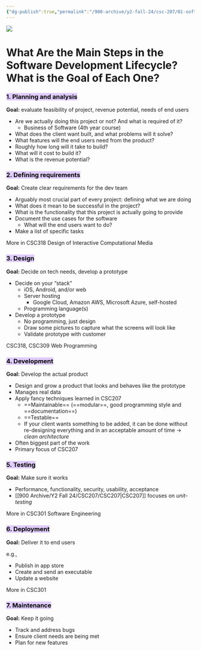```yaml
---
{"dg-publish":true,"permalink":"/900-archive/y2-fall-24/csc-207/01-software-developer-skills-and-tools/software-development-lifecycle/","tags":["#lecture","#note","cs","university"],"created":"2024-09-04T20:52:34.000-04:00","updated":"2024-10-30T20:51:50.003-04:00"}
---
```



![](https://i.imgur.com/4ymcnhv.png)

# What Are the Main Steps in the Software Development Lifecycle? What is the Goal of Each One?

### <mark style="background: #D2B3FFA6;">1. Planning and analysis</mark>

**Goal:** evaluate feasibility of project, revenue potential, needs of end users

- Are we actually doing this project or not? And what is required of it?
    - Business of Software (4th year course)
- What does the client want built, and what problems will it solve?
- What features will the end users need from the product?
- Roughly how long will it take to build?
- What will it cost to build it?
- What is the revenue potential?

### <mark style="background: #D2B3FFA6;">2. Defining requirements</mark>

**Goal:** Create clear requirements for the dev team

- Arguably most crucial part of every project: defining what we are doing
- What does it mean to be successful in the project?
- What is the functionality that this project is actually going to provide
- Document the use cases for the software
    - What will the end users want to do?
- Make a list of specific tasks

More in CSC318 Design of Interactive Computational Media

### <mark style="background: #D2B3FFA6;">3. Design</mark>

**Goal:** Decide on tech needs, develop a prototype

- Decide on your “stack”
    - iOS, Android, and/or web
    - Server hosting
        - Google Cloud, Amazon AWS, Microsoft Azure, self-hosted
    - Programming language(s)
- Develop a prototype
    - No programming, just design
    - Draw some pictures to capture what the screens will look like
    - Validate prototype with customer

CSC318, CSC309 Web Programming

### <mark style="background: #D2B3FFA6;">4. Development</mark>

**Goal:** Develop the actual product

- Design and grow a product that looks and behaves like the prototype
- Manages real data
- Apply fancy techniques learned in CSC207
    - ==Maintainable== (==modular==, good programming style and ==documentation==)
    - ==Testable==
    - If your client wants something to be added, it can be done without re-designing everything and in an acceptable amount of time → *clean architecture*
- Often biggest part of the work
- Primary focus of CSC207

### <mark style="background: #D2B3FFA6;">5. Testing</mark>

**Goal:** Make sure it works

- Performance, functionality, security, usability, acceptance
- [[900 Archive/Y2 Fall 24/CSC207/CSC207\|CSC207]] focuses on *unit-testing*

More in CSC301 Software Engineering

### <mark style="background: #D2B3FFA6;">6. Deployment</mark>

**Goal:** Deliver it to end users

e.g.,
- Publish in app store
- Create and send an executable
- Update a website

More in CSC301

### <mark style="background: #D2B3FFA6;">7. Maintenance</mark>

**Goal:** Keep it going

- Track and address bugs
- Ensure client needs are being met
- Plan for new features